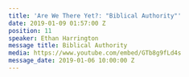 ```yaml
---
title: 'Are We There Yet?: "Biblical Authority"'
date: 2019-01-09 01:57:00 Z
position: 11
speaker: Ethan Harrington
message title: Biblical Authority
media: https://www.youtube.com/embed/GTb8g9fLd4s
message_date: 2019-01-06 10:00:00 Z
---
```


